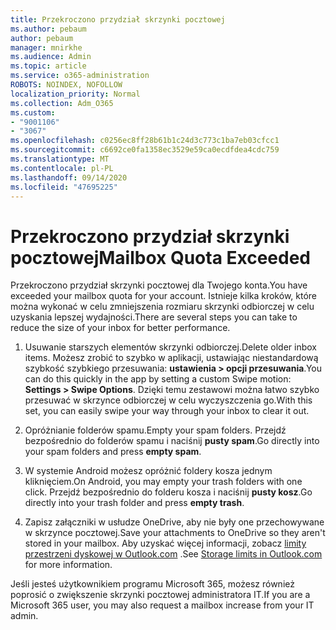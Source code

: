 ```yaml
---
title: Przekroczono przydział skrzynki pocztowej
ms.author: pebaum
author: pebaum
manager: mnirkhe
ms.audience: Admin
ms.topic: article
ms.service: o365-administration
ROBOTS: NOINDEX, NOFOLLOW
localization_priority: Normal
ms.collection: Adm_O365
ms.custom:
- "9001106"
- "3067"
ms.openlocfilehash: c0256ec8ff28b61b1c24d3c773c1ba7eb03cfcc1
ms.sourcegitcommit: c6692ce0fa1358ec3529e59ca0ecdfdea4cdc759
ms.translationtype: MT
ms.contentlocale: pl-PL
ms.lasthandoff: 09/14/2020
ms.locfileid: "47695225"
---
```

# <a name="mailbox-quota-exceeded"></a><span data-ttu-id="1465f-102">Przekroczono przydział skrzynki pocztowej</span><span class="sxs-lookup"><span data-stu-id="1465f-102">Mailbox Quota Exceeded</span></span>

<span data-ttu-id="1465f-103">Przekroczono przydział skrzynki pocztowej dla Twojego konta.</span><span class="sxs-lookup"><span data-stu-id="1465f-103">You have exceeded your mailbox quota for your account.</span></span> <span data-ttu-id="1465f-104">Istnieje kilka kroków, które można wykonać w celu zmniejszenia rozmiaru skrzynki odbiorczej w celu uzyskania lepszej wydajności.</span><span class="sxs-lookup"><span data-stu-id="1465f-104">There are several steps you can take to reduce the size of your inbox for better performance.</span></span>

1. <span data-ttu-id="1465f-105">Usuwanie starszych elementów skrzynki odbiorczej.</span><span class="sxs-lookup"><span data-stu-id="1465f-105">Delete older inbox items.</span></span> <span data-ttu-id="1465f-106">Możesz zrobić to szybko w aplikacji, ustawiając niestandardową szybkość szybkiego przesuwania: **ustawienia > opcji przesuwania**.</span><span class="sxs-lookup"><span data-stu-id="1465f-106">You can do this quickly in the app by setting a custom Swipe motion: **Settings > Swipe Options**.</span></span> <span data-ttu-id="1465f-107">Dzięki temu zestawowi można łatwo szybko przesuwać w skrzynce odbiorczej w celu wyczyszczenia go.</span><span class="sxs-lookup"><span data-stu-id="1465f-107">With this set, you can easily swipe your way through your inbox to clear it out.</span></span>

2. <span data-ttu-id="1465f-108">Opróżnianie folderów spamu.</span><span class="sxs-lookup"><span data-stu-id="1465f-108">Empty your spam folders.</span></span> <span data-ttu-id="1465f-109">Przejdź bezpośrednio do folderów spamu i naciśnij **pusty spam**.</span><span class="sxs-lookup"><span data-stu-id="1465f-109">Go directly into your spam folders and press **empty spam**.</span></span>

3. <span data-ttu-id="1465f-110">W systemie Android możesz opróżnić foldery kosza jednym kliknięciem.</span><span class="sxs-lookup"><span data-stu-id="1465f-110">On Android, you may empty your trash folders with one click.</span></span> <span data-ttu-id="1465f-111">Przejdź bezpośrednio do folderu kosza i naciśnij **pusty kosz**.</span><span class="sxs-lookup"><span data-stu-id="1465f-111">Go directly into your trash folder and press **empty trash**.</span></span> 

4. <span data-ttu-id="1465f-112">Zapisz załączniki w usłudze OneDrive, aby nie były one przechowywane w skrzynce pocztowej.</span><span class="sxs-lookup"><span data-stu-id="1465f-112">Save your attachments to OneDrive so they aren't stored in your mailbox.</span></span> <span data-ttu-id="1465f-113">Aby uzyskać więcej informacji, zobacz [limity przestrzeni dyskowej w Outlook.com](https://support.office.com/article/storage-limits-in-outlook-com-7ac99134-69e5-4619-ac0b-2d313bba5e9e) .</span><span class="sxs-lookup"><span data-stu-id="1465f-113">See [Storage limits in Outlook.com](https://support.office.com/article/storage-limits-in-outlook-com-7ac99134-69e5-4619-ac0b-2d313bba5e9e) for more information.</span></span> 

<span data-ttu-id="1465f-114">Jeśli jesteś użytkownikiem programu Microsoft 365, możesz również poprosić o zwiększenie skrzynki pocztowej administratora IT.</span><span class="sxs-lookup"><span data-stu-id="1465f-114">If you are a Microsoft 365 user, you may also request a mailbox increase from your IT admin.</span></span>